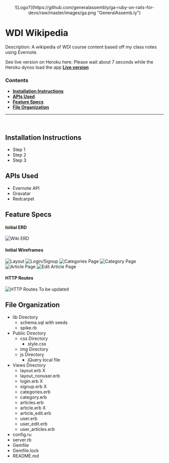 <center>
![Logo?](https://github.com/generalassembly/ga-ruby-on-rails-for-devs/raw/master/images/ga.png "GeneralAssemb.ly")
</center>

# WDI Wikipedia

Description: A wikipedia of WDI course content based off my class notes using Evernote. 

See live version on Heroku here. Please wait about 7 seconds while the Heroku dynos load the app [**Live version**](http://wdi-wiki.herokuapp.com)

### Contents

- [**Installation Instructions**](#installation-instructions)
- [**APIs Used**](#apis-used)
- [**Feature Specs**](#feature-specs)
- [**File Organization**](#file-organization)

---

<br>

## Installation Instructions
- Step 1
- Step 2
- Step 3

## APIs Used
- Evernote API
- Gravatar
- Redcarpet

## Feature Specs

#### Initial ERD
![Wiki ERD](http://i.imgur.com/TpJ1koI.jpg)
#### Initial Wireframes
![Layout](http://i.imgur.com/hJiPdFS.png)
![Login/Signup](http://i.imgur.com/rseLdaE.png)
![Categories Page](http://i.imgur.com/7cr24Fy.png)
![Category Page](http://i.imgur.com/gThgPmr.png)
![Article Page](http://i.imgur.com/AeFuand.png)
![Edit Article Page](http://i.imgur.com/meK0yPb.png)
#### HTTP Routes
![HTTP Routes](http://i.imgur.com/meK0yPb.png)
To be updated

## File Organization
- lib Directory
  - schema.sql with seeds
  - spike.rb
- Public Directory
  - css Directory
    - style.css
  - img Directory
  - js Directory
    - jQuery local file
- Views Directory
  - layout.erb X
  - layout_nonuser.erb
  - login.erb X
  - signup.erb X
  - categories.erb
  - category.erb
  - articles.erb
  - article.erb X 
  - article_edit.erb
  - user.erb
  - user_edit.erb
  - user_articles.erb
- config.ru
- server.rb
- Gemfile
- Gemfile.lock
- README.md













